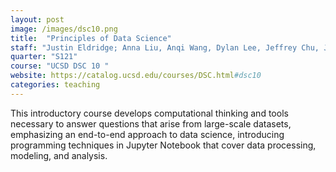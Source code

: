 ```yaml
---
layout: post
image: /images/dsc10.png
title:  "Principles of Data Science"
staff: "Justin Eldridge; Anna Liu, Anqi Wang, Dylan Lee, Jeffrey Chu, Jessica Guzman, Meiwen Liu, Ruojia Tao, Shubham Kaushal, Teresa Lee, Xiaowang Huang, Xuzhe Zhi, Yuanjia Yang, Yi Li, <strong>Zirui Wang</strong>"
quarter: "S121"
course: "UCSD DSC 10 "
website: https://catalog.ucsd.edu/courses/DSC.html#dsc10
categories: teaching
---
```

This introductory course develops computational thinking and tools necessary to answer questions that arise from large-scale datasets, emphasizing an end-to-end approach to data science, introducing programming techniques in Jupyter Notebook that cover data processing, modeling, and analysis.